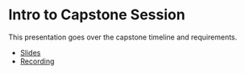 # Intro to Capstone Session

This presentation goes over the capstone timeline and requirements.

- [Slides](https://docs.google.com/presentation/d/1-Wv31e7UZDfXkjkYRwinoSY3ho9GDADAHh2Oo7rJoRE/edit)
- [Recording](https://adaacademy.hosted.panopto.com/Panopto/Pages/Viewer.aspx?id=282b1bbe-ee97-4cc0-b532-ad560151f981)